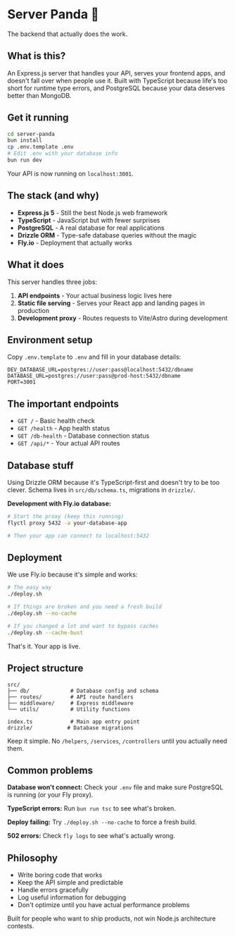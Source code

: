 # Server Panda 🐼

The backend that actually does the work.

## What is this?

An Express.js server that handles your API, serves your frontend apps, and doesn't fall over when people use it. Built with TypeScript because life's too short for runtime type errors, and PostgreSQL because your data deserves better than MongoDB.

## Get it running

```bash
cd server-panda
bun install
cp .env.template .env
# Edit .env with your database info
bun run dev
```

Your API is now running on `localhost:3001`.

## The stack (and why)

- **Express.js 5** - Still the best Node.js web framework
- **TypeScript** - JavaScript but with fewer surprises
- **PostgreSQL** - A real database for real applications
- **Drizzle ORM** - Type-safe database queries without the magic
- **Fly.io** - Deployment that actually works

## What it does

This server handles three jobs:

1. **API endpoints** - Your actual business logic lives here
2. **Static file serving** - Serves your React app and landing pages in production
3. **Development proxy** - Routes requests to Vite/Astro during development

## Environment setup

Copy `.env.template` to `.env` and fill in your database details:

```env
DEV_DATABASE_URL=postgres://user:pass@localhost:5432/dbname
DATABASE_URL=postgres://user:pass@prod-host:5432/dbname
PORT=3001
```

## The important endpoints

- `GET /` - Basic health check
- `GET /health` - App health status
- `GET /db-health` - Database connection status
- `GET /api/*` - Your actual API routes

## Database stuff

Using Drizzle ORM because it's TypeScript-first and doesn't try to be too clever. Schema lives in `src/db/schema.ts`, migrations in `drizzle/`.

**Development with Fly.io database:**
```bash
# Start the proxy (keep this running)
flyctl proxy 5432 -a your-database-app

# Then your app can connect to localhost:5432
```

## Deployment

We use Fly.io because it's simple and works:

```bash
# The easy way
./deploy.sh

# If things are broken and you need a fresh build
./deploy.sh --no-cache

# If you changed a lot and want to bypass caches
./deploy.sh --cache-bust
```

That's it. Your app is live.

## Project structure

```
src/
├── db/             # Database config and schema
├── routes/         # API route handlers
├── middleware/     # Express middleware
└── utils/          # Utility functions

index.ts            # Main app entry point
drizzle/           # Database migrations
```

Keep it simple. No `/helpers`, `/services`, `/controllers` until you actually need them.

## Common problems

**Database won't connect:** Check your `.env` file and make sure PostgreSQL is running (or your Fly proxy).

**TypeScript errors:** Run `bun run tsc` to see what's broken.

**Deploy failing:** Try `./deploy.sh --no-cache` to force a fresh build.

**502 errors:** Check `fly logs` to see what's actually wrong.

## Philosophy

- Write boring code that works
- Keep the API simple and predictable
- Handle errors gracefully
- Log useful information for debugging
- Don't optimize until you have actual performance problems

Built for people who want to ship products, not win Node.js architecture contests.